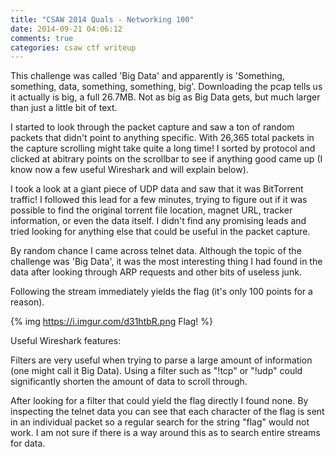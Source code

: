 ```yaml
---
title: "CSAW 2014 Quals - Networking 100"
date: 2014-09-21 04:06:12
comments: true
categories: csaw ctf writeup
---
```


This challenge was called 'Big Data' and apparently is 'Something, something, data, something, something, big'. Downloading the pcap tells us it actually is big, a full 26.7MB. Not as big as Big Data gets, but much larger than just a little bit of text.

I started to look through the packet capture and saw a ton of random packets that didn't point to anything specific. With 26,365 total packets in the capture scrolling might take quite a long time! I sorted by protocol and clicked at abitrary points on the scrollbar to see if anything good came up (I know now a few useful Wireshark and will explain below).

I took a look at a giant piece of UDP data and saw that it was BitTorrent traffic! I followed this lead for a few minutes, trying to figure out if it was possible to find the original torrent file location, magnet URL, tracker information, or even the data itself. I didn't find any promising leads and tried looking for anything else that could be useful in the packet capture.

By random chance I came across telnet data. Although the topic of the challenge was 'Big Data', it was the most interesting thing I had found in the data after looking through ARP requests and other bits of useless junk.

Following the stream immediately yields the flag (it's only 100 points for a reason).

{% img https://i.imgur.com/d31htbR.png Flag! %}

Useful Wireshark features:

Filters are very useful when trying to parse a large amount of information (one might call it Big Data). Using a filter such as "!tcp" or "!udp" could significantly shorten the amount of data to scroll through.

After looking for a filter that could yield the flag directly I found none. By inspecting the telnet data you can see that each character of the flag is sent in an individual packet so a regular search for the string "flag" would not work. I am not sure if there is a way around this as to search entire streams for data.
